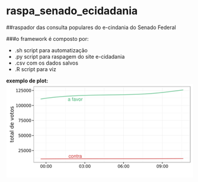 # raspa_senado_ecidadania

##raspador das consulta populares do e-cindania do Senado Federal

###o framework é composto por:
  * .sh script para automatização
  * .py script para raspagem do site e-cidadania
  * .csv com os dados salvos
  * .R script para viz

**exemplo de plot:**
![alt text](https://github.com/joaomeirelles/raspa_senado_ecidadania/blob/master/overview.png "Logo Title Text 1")


